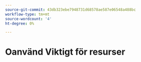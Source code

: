 ```yaml
---
source-git-commit: 43db323ebe7948731d68578ae587e06548a488bc
workflow-type: tm+mt
source-wordcount: '4'
ht-degree: 0%

---
```

# Oanvänd Viktigt för resurser
